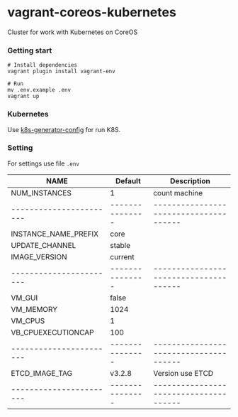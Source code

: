 # vagrant-coreos-kubernetes

Cluster for work with Kubernetes on CoreOS

### Getting start

```
# Install dependencies
vagrant plugin install vagrant-env

# Run
mv .env.example .env
vagrant up
```

### Kubernetes

Use [k8s-generator-config](https://github.com/batazor/k8s-generator-config) for run K8S.

### Setting

For settings use file `.env`

| **NAME**              | **Default**   | **Description**                      |
|-----------------------|---------------|--------------------------------------|
| NUM_INSTANCES         | 1             | count machine                        |
|-----------------------|---------------|--------------------------------------|
| INSTANCE_NAME_PREFIX  | core          |                                      |
| UPDATE_CHANNEL        | stable        |                                      |
| IMAGE_VERSION         | current       |                                      |
|-----------------------|---------------|--------------------------------------|
| VM_GUI                | false         |                                      |
| VM_MEMORY             | 1024          |                                      |
| VM_CPUS               | 1             |                                      |
| VB_CPUEXECUTIONCAP    | 100           |                                      |
|-----------------------|---------------|--------------------------------------|
| ETCD_IMAGE_TAG        | v3.2.8        | Version use ETCD                     |
|-----------------------|---------------|--------------------------------------|
